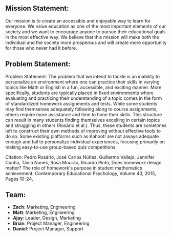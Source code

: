 ## Mission Statement:
Our mission is to create an accessible and enjoyable way to learn for everyone. We value education as one of the most important elements of our society and we want to encourage anyone to pursue their educational goals in the most effective way. We believe that this mission will make both the individual and the society more prosperous and will create more opportunity for those who never had it before.

## Problem Statement:
Problem Statement:
The problem that we intend to tackle is an inability to personalize an environment where one can practice their skills in varying topics like Math or English in a fun, accessible, and exciting manner. More specifically, students are typically placed in fixed environments where evaluating and practicing their understanding of a topic comes in the form of standardized homework assignments and tests. While some students may find themselves adequately following along to course assignments, others require more assistance and time to hone their skills. This structure can result in many students finding themselves excelling in certain topics and struggling in others (Rosário et al.). Thus, these students are sometimes left to construct their own methods of improving without effective tools to do so. Some existing platforms such as Kahoot! are not always adequate enough and fail to personalize individual experiences, focusing primarily on making easy-to-use group-based quiz competitions. 

Citation: Pedro Rosário, José Carlos Núñez, Guillermo Vallejo, Jennifer Cunha, Tânia Nunes, Rosa Mourão, Ricardo Pinto,
Does homework design matter? The role of homework's purpose in student mathematics achievement,
Contemporary Educational Psychology,
Volume 43, 2015, Pages 10-24,

## Team:
* **Zach**: Marketing, Engineering
* **Matt**: Marketing, Engineering
* **Ajay**: Leader, Design, Marketing
* **Brian**: Project Manager, Engineering
* **Daniel**: Project Manager, Support
